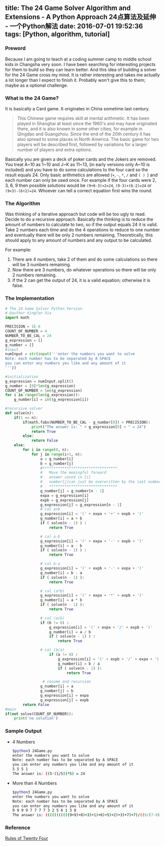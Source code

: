 title: The 24 Game Solver Algorithm and Extensions - A Python Approach 24点算法及延伸 - 一个Python解法
date: 2016-07-01 19:52:36
tags: [Python, algorithm, tutorial]
---

### Preword

Because I am going to teach at a coding summer camp to middle school kids in Changsha very soon. I have been searching for interesting projects for them to build so they can learn better. And this idea of building a solver for the 24 Game cross my mind. It is rather interesting and takes me actually a lot longer than I expect to finish it.  Probably won't give this to them; maybe as a optional challenge.

<!--more-->

### What is the 24 Game?

It is basically a Card game. It originates in China sometime last century.

> This Chinese game requires skill at mental arithmetic. It has been played in Shanghai at least since the 1960's and may have originated there, and it is also known in some other cities, for example in Qingdao and Guangzhou. Since the end of the 20th century it has also spread to some places in North America. The basic game for two players will be described first, followed by variations for a larger number of players and extra options.

Basically you are given a deck of poker cards and the Jokers are removed. You treat A~10 as 1~10 and J~K as 11~13, (in early versions only A~10 is included) and you have to do some calculations to the four card so the result equals 24. Only basic arithmetics are allowed (`+`, `-`, `*`, `/` and `( ) `) and each number can only be used once. For example if the four cards were 2, 3, 6, 9 then possible solutions would be `(9+6-3)×2=24`,  `(9-3)×(6-2)=24` or `(9×3)-(6÷2)=24`. Whoever can tell a correct equation first wins the round.

### The Algorithm

Was thinking of a iterative approach but code will be too ugly to read. Decide to do a recursive approach. Basically the thinking is to reduce the amount of numbers to calculate to two, so if the output equals 24 it is valid. Take 2 numbers each time and do the 4 operations to reduce to one number and eventually there will be only 2 numbers remaining. Theoretically, this should apply to any amount of numbers and any output to be calculated.

For example:

1. There are 4 numbers, take 2 of them and do some calculations so there will be 3 numbers remaining.
2. Now there are 3 numbers, do whatever operations so there will be only 2 numbers remaining.
3. If the 2 can get the output of 24, it is a valid equation; otherwise it is false.

### The Implementation 

```python
# The 24 Game Solver Python Version
# @author Xingfan Xia
import math

PRECISION = 1E-6
COUNT_OF_NUMBER = 4
NUMBER_TO_BE_CAL = 24
g_expression = []
g_number = []
#input
numInput = str(input('''enter the numbers you want to solve
Note: each number has to be separated by A SPACE
you can enter any numbers you like and any amount of it
'''))

#initialization
g_expression = numInput.split()
g_number = [0]*len(g_expression)
COUNT_OF_NUMBER = len(g_expression)
for i in range(len(g_expression)):
    g_number[i] = int(g_expression[i])

#recursive solver
def solve(n):
    if(1 == n):
        if(math.fabs(NUMBER_TO_BE_CAL - g_number[0]) < PRECISION):
            print("The answer is: " + g_expression[0] + " = 24")
            return True
        else:
            return False
    else:
        for i in range(0, n):
            for j in range(i+1, n):
                a = g_number[i]
                b = g_number[j]
                #**********************************
                #   Move the meaingful forward
                #   answer saved in [i]
                #   number[j]can just be overwritten by the last number
                #   *******************************
                g_number[j] = g_number[n - 1]
                expa = g_expression[i]
                expb = g_expression[j]
                g_expression[j] = g_expression[n - 1]
                # cal a+b
                g_expression[i] = '(' + expa + '+' + expb + ')'
                g_number[i] = a + b
                if ( solve(n - 1) ) :
                    return True

                # cal a-b
                g_expression[i] = '(' + expa + '-' + expb + ')'
                g_number[i] = a - b
                if ( solve(n - 1) ) :
                    return True

                # cal b-a
                g_expression[i] = '(' + expb + '-' + expa + ')'
                g_number[i] = b - a
                if ( solve(n - 1) ):
                    return True

                # cal (a*b)
                g_expression[i] = '(' + expa + '*' + expb + ')'
                g_number[i] = a * b
                if ( solve(n - 1) ):
                    return True

                # cal (a/b)
                if (b != 0) :
                    g_expression[i] = '(' + expa + '/' + expb + ')'
                    g_number[i] = a / b
                    if ( solve(n - 1) ) :
                        return True

                # cal (b/a)
                    if (a != 0) :
                        g_expression[i] = '(' + expb + '/' + expa + ')'
                        g_number[i] = b / a
                        if ( solve(n - 1) ):
                            return True

                 # resume and recursion
                g_number[i] = a
                g_number[j] = b
                g_expression[i] = expa
                g_expression[j] = expb
        return False
#main
if(not solve(COUNT_OF_NUMBER)):
    print('no solution')
```

### Sample Output

- 4 Numbers

  ```bash
  $python3 24Game.py
  enter the numbers you want to solve
  Note: each number has to be separated by A SPACE
  you can enter any numbers you like and any amount of it
  5 5 5 1
  The answer is: ((5-(1/5))*5) = 24
  ```

- More than 4 Numbers

  ```bash
  $python3 24Game.py
  enter the numbers you want to solve
  Note: each number has to be separated by A SPACE
  you can enter any numbers you like and any amount of it
  9 9 9 9 7 7 7 7 3 2 5 6 1 3 8
  The answer is: (((((((((((9+9)+8)+3)+1)+6)+5)+2)+3)+7)+7)/((9/(7-9))+7)) = 24
  ```

### Reference

[Rules of Twenty Four](https://www.pagat.com/adders/24.html)